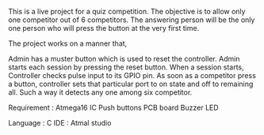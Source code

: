 This is a live project for a quiz competition.
The objective is to allow only one competitor out of 6 competitors.
The answering person will be the only one person who will press the button at the very first time.

The project works on a manner that,

Admin has a muster button which is used to reset the controller.
Admin starts each session by pressing the reset button.
When a session starts, Controller checks pulse input to its GPIO pin.
As soon as a competitor press a button, controller sets that particular port to on state and off to remaining all.
Such a way it detects any one among six competitor.

Requirement :
	Atmega16 IC
	Push buttons
	PCB board
	Buzzer
	LED
	
Language	: C
IDE		: Atmal studio
